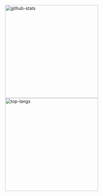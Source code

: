 <p align="centr">
    <img alt="github-stats" height="300px" src="https://github-readme-stats-shonitta.vercel.app/api?username=shonitta&theme=dark&show_icons=true&show=reviews,prs_merged,prs_merged_percentage"/>
    <img alt="top-langs" height="300px" src="https://github-readme-stats-shonitta.vercel.app/api/top-langs/?username=shonitta&hide=Jupyter+Notebook&langs_count=8"/>
</p>
